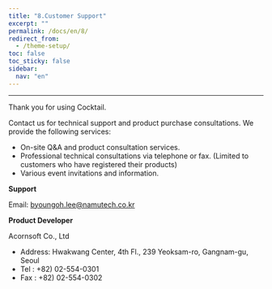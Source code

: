 ```yaml
---
title: "8.Customer Support"
excerpt: ""
permalink: /docs/en/8/
redirect_from:
  - /theme-setup/
toc: false
toc_sticky: false
sidebar:
  nav: "en"
---
```



---

Thank you for using Cocktail.

Contact us for technical support and product purchase consultations.
We provide the following services:

* On-site Q&A and product consultation services.
* Professional technical consultations via telephone or fax. \(Limited to customers who have registered their products\)
* Various event invitations and information.

**Support**

Email: byoungoh.lee@namutech.co.kr

**Product Developer**

Acornsoft Co., Ltd

* Address: Hwakwang Center, 4th Fl., 239 Yeoksam-ro, Gangnam-gu, Seoul
* Tel : +82) 02-554-0301
* Fax : +82) 02-554-0302
